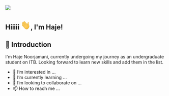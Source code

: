 ![](https://komarev.com/ghpvc/?username=hajeeee&color=ff69b4)

## Hiiiii <img src="https://raw.githubusercontent.com/hajeeee/hajeeee/main/Hi.gif" width="30px">, I'm Haje!

## 💬 Introduction
I'm Haje Noorjamani, currently undergoing my journey as an undergraduate student on ITB. Looking forward to learn new skills and add them in the list.
- 👀 I’m interested in ...
- 🌱 I’m currently learning ...
- 💞️ I’m looking to collaborate on ...
- 📫 How to reach me ...

<!---
hajeeee/hajeeee is a ✨ special ✨ repository because its `README.md` (this file) appears on your GitHub profile.
You can click the Preview link to take a look at your changes.
--->
